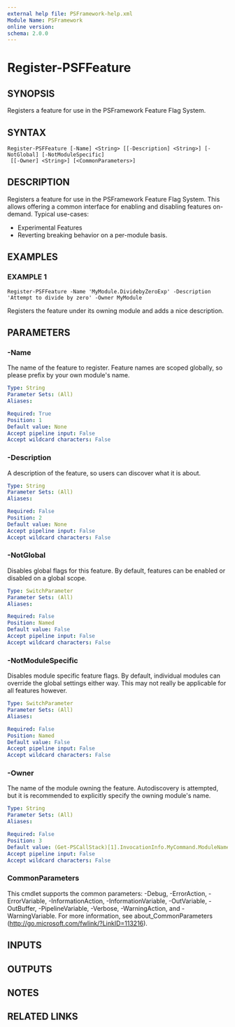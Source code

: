 ```yaml
---
external help file: PSFramework-help.xml
Module Name: PSFramework
online version:
schema: 2.0.0
---
```


# Register-PSFFeature

## SYNOPSIS
Registers a feature for use in the PSFramework Feature Flag System.

## SYNTAX

```
Register-PSFFeature [-Name] <String> [[-Description] <String>] [-NotGlobal] [-NotModuleSpecific]
 [[-Owner] <String>] [<CommonParameters>]
```

## DESCRIPTION
Registers a feature for use in the PSFramework Feature Flag System.
This allows offering a common interface for enabling and disabling features on-demand.
Typical use-cases:
- Experimental Features
- Reverting breaking behavior on a per-module basis.

## EXAMPLES

### EXAMPLE 1
```
Register-PSFFeature -Name 'MyModule.DividebyZeroExp' -Description 'Attempt to divide by zero' -Owner MyModule
```

Registers the feature under its owning module and adds a nice description.

## PARAMETERS

### -Name
The name of the feature to register.
Feature names are scoped globally, so please prefix by your own module's name.

```yaml
Type: String
Parameter Sets: (All)
Aliases:

Required: True
Position: 1
Default value: None
Accept pipeline input: False
Accept wildcard characters: False
```

### -Description
A description of the feature, so users can discover what it is about.

```yaml
Type: String
Parameter Sets: (All)
Aliases:

Required: False
Position: 2
Default value: None
Accept pipeline input: False
Accept wildcard characters: False
```

### -NotGlobal
Disables global flags for this feature.
By default, features can be enabled or disabled on a global scope.

```yaml
Type: SwitchParameter
Parameter Sets: (All)
Aliases:

Required: False
Position: Named
Default value: False
Accept pipeline input: False
Accept wildcard characters: False
```

### -NotModuleSpecific
Disables module specific feature flags.
By default, individual modules can override the global settings either way.
This may not really be applicable for all features however.

```yaml
Type: SwitchParameter
Parameter Sets: (All)
Aliases:

Required: False
Position: Named
Default value: False
Accept pipeline input: False
Accept wildcard characters: False
```

### -Owner
The name of the module owning the feature.
Autodiscovery is attempted, but it is recommended to explicitly specify the owning module's name.

```yaml
Type: String
Parameter Sets: (All)
Aliases:

Required: False
Position: 3
Default value: (Get-PSCallStack)[1].InvocationInfo.MyCommand.ModuleName
Accept pipeline input: False
Accept wildcard characters: False
```

### CommonParameters
This cmdlet supports the common parameters: -Debug, -ErrorAction, -ErrorVariable, -InformationAction, -InformationVariable, -OutVariable, -OutBuffer, -PipelineVariable, -Verbose, -WarningAction, and -WarningVariable. For more information, see about_CommonParameters (http://go.microsoft.com/fwlink/?LinkID=113216).

## INPUTS

## OUTPUTS

## NOTES

## RELATED LINKS
